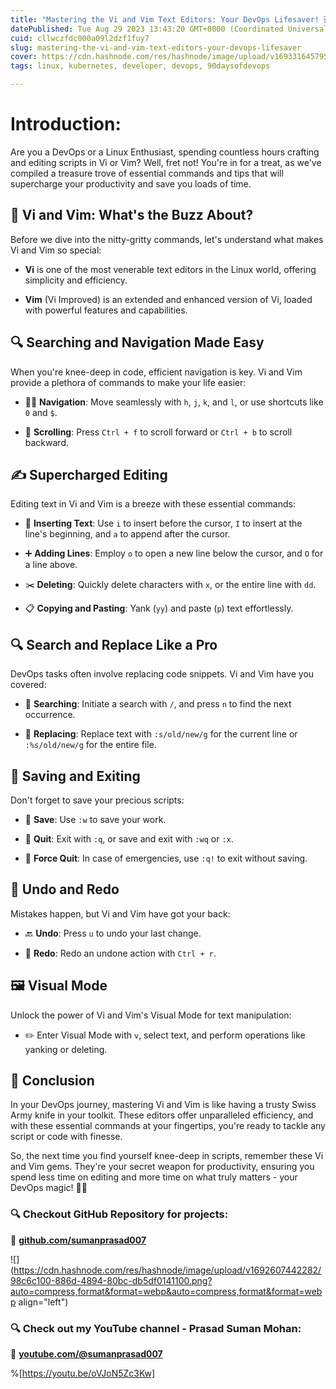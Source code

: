 ```yaml
---
title: "Mastering the Vi and Vim Text Editors: Your DevOps Lifesaver! 💻🚀"
datePublished: Tue Aug 29 2023 13:43:20 GMT+0000 (Coordinated Universal Time)
cuid: cllwczfdc000a09l2dzf1fuy7
slug: mastering-the-vi-and-vim-text-editors-your-devops-lifesaver
cover: https://cdn.hashnode.com/res/hashnode/image/upload/v1693316457953/74882e5a-8258-4410-9101-4a2412920957.png
tags: linux, kubernetes, developer, devops, 90daysofdevops

---
```


# **Introduction:**

Are you a DevOps or a Linux Enthusiast, spending countless hours crafting and editing scripts in Vi or Vim? Well, fret not! You're in for a treat, as we've compiled a treasure trove of essential commands and tips that will supercharge your productivity and save you loads of time.

## **🌟 Vi and Vim: What's the Buzz About?**

Before we dive into the nitty-gritty commands, let's understand what makes Vi and Vim so special:

* **Vi** is one of the most venerable text editors in the Linux world, offering simplicity and efficiency.
    
* **Vim** (Vi Improved) is an extended and enhanced version of Vi, loaded with powerful features and capabilities.
    

## **🔍 Searching and Navigation Made Easy**

When you're knee-deep in code, efficient navigation is key. Vi and Vim provide a plethora of commands to make your life easier:

* 🚶‍♂️ **Navigation**: Move seamlessly with `h`, `j`, `k`, and `l`, or use shortcuts like `0` and `$`.
    
* 📜 **Scrolling**: Press `Ctrl + f` to scroll forward or `Ctrl + b` to scroll backward.
    

## **✍️ Supercharged Editing**

Editing text in Vi and Vim is a breeze with these essential commands:

* 📝 **Inserting Text**: Use `i` to insert before the cursor, `I` to insert at the line's beginning, and `a` to append after the cursor.
    
* ➕ **Adding Lines**: Employ `o` to open a new line below the cursor, and `O` for a line above.
    
* ✂️ **Deleting**: Quickly delete characters with `x`, or the entire line with `dd`.
    
* 📋 **Copying and Pasting**: Yank (`yy`) and paste (`p`) text effortlessly.
    

## **🔍 Search and Replace Like a Pro**

DevOps tasks often involve replacing code snippets. Vi and Vim have you covered:

* 🔎 **Searching**: Initiate a search with `/`, and press `n` to find the next occurrence.
    
* 🔄 **Replacing**: Replace text with `:s/old/new/g` for the current line or `:%s/old/new/g` for the entire file.
    

## **💾 Saving and Exiting**

Don't forget to save your precious scripts:

* 💾 **Save**: Use `:w` to save your work.
    
* 🚪 **Quit**: Exit with `:q`, or save and exit with `:wq` or `:x`.
    
* 🚫 **Force Quit**: In case of emergencies, use `:q!` to exit without saving.
    

## **🔁 Undo and Redo**

Mistakes happen, but Vi and Vim have got your back:

* 🔙 **Undo**: Press `u` to undo your last change.
    
* 🔄 **Redo**: Redo an undone action with `Ctrl + r`.
    

## **🖼️ Visual Mode**

Unlock the power of Vi and Vim's Visual Mode for text manipulation:

* ✏️ Enter Visual Mode with `v`, select text, and perform operations like yanking or deleting.
    

## **🤩 Conclusion**

In your DevOps journey, mastering Vi and Vim is like having a trusty Swiss Army knife in your toolkit. These editors offer unparalleled efficiency, and with these essential commands at your fingertips, you're ready to tackle any script or code with finesse.

So, the next time you find yourself knee-deep in scripts, remember these Vi and Vim gems. They're your secret weapon for productivity, ensuring you spend less time on editing and more time on what truly matters - your DevOps magic! 🎩✨

### **🔍 Checkout GitHub Repository for projects:**

**🔗** [**github.com/sumanprasad007**](http://github.com/sumanprasad007)

![](https://cdn.hashnode.com/res/hashnode/image/upload/v1692607442282/98c6c100-886d-4894-80bc-db5df0141100.png?auto=compress,format&format=webp&auto=compress,format&format=webp align="left")

### **🔍 Check out my YouTube channel - Prasad Suman Mohan:**

🔗 [**youtube.com/@sumanprasad007**](http://youtube.com/@sumanprasad007)

%[https://youtu.be/oVJoN5Zc3Kw]